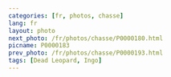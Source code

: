 ```yaml
---
categories: [fr, photos, chasse]
lang: fr
layout: photo
next_photo: /fr/photos/chasse/P0000180.html
picname: P0000183
prev_photo: /fr/photos/chasse/P0000193.html
tags: [Dead Leopard, Ingo]
---
```


